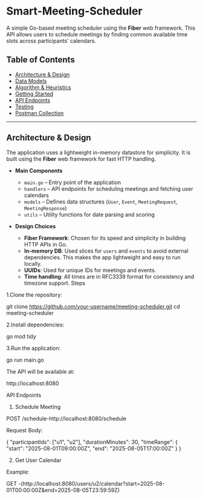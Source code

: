# Smart-Meeting-Scheduler
A simple Go-based meeting scheduler using the **Fiber** web framework. This API allows users to schedule meetings by finding common available time slots across participants’ calendars.
## Table of Contents

- [Architecture & Design](#architecture--design)
- [Data Models](#data-models)
- [Algorithm & Heuristics](#algorithm--heuristics)
- [Getting Started](#getting-started)
- [API Endpoints](#api-endpoints)
- [Testing](#testing)
- [Postman Collection](#postman-collection)

---

## Architecture & Design

The application uses a lightweight in-memory datastore for simplicity. It is built using the **Fiber** web framework for fast HTTP handling.

- **Main Components**
  - `main.go` – Entry point of the application
  - `handlers` – API endpoints for scheduling meetings and fetching user calendars
  - `models` – Defines data structures (`User`, `Event`, `MeetingRequest`, `MeetingResponse`)
  - `utils` – Utility functions for date parsing and scoring

- **Design Choices**
  - **Fiber Framework**: Chosen for its speed and simplicity in building HTTP APIs in Go.
  - **In-memory DB**: Used slices for `users` and `events` to avoid external dependencies. This makes the app lightweight and easy to run locally.
  - **UUIDs**: Used for unique IDs for meetings and events.
  - **Time handling**: All times are in RFC3339 format for consistency and timezone support.
Steps

1.Clone the repository:

git clone https://github.com/your-username/meeting-scheduler.git
cd meeting-scheduler


2.Install dependencies:

go mod tidy


3.Run the application:

go run main.go


The API will be available at:

http://localhost:8080

API Endpoints
1. Schedule Meeting

POST /schedule-http://localhost:8080/schedule

Request Body:

{
  "participantIds": ["u1", "u2"],
  "durationMinutes": 30,
  "timeRange": {
    "start": "2025-08-01T09:00:00Z",
    "end": "2025-08-05T17:00:00Z"
  }
}

2. Get User Calendar

Example:

GET -(http://localhost:8080/users/u2/calendar?start=2025-08-01T00:00:00Z&end=2025-08-05T23:59:59Z)
